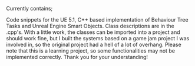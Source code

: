 Currently contains;

Code snippets for the UE 5.1, C++ based implementation of Behaviour Tree Tasks and Unreal Engine Smart Objects. Class descriptions are in the .cpp's.
With a little work, the classes can be imported into a project and should work fine, but I built the systems based on a game jam project I was involved in, so the original project had a hell of a lot of overhang.
Please note that this is a learning project, so some functionalities may not be implemented correctly. Thank you for your understanding!
